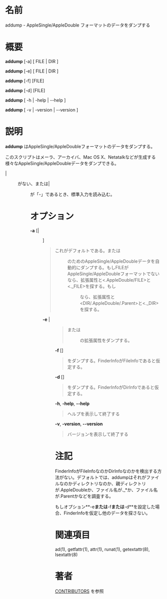 # 名前

addump - AppleSingle/AppleDouble フォーマットのデータをダンプする

# 概要

**addump** [-a] [ FILE | DIR ]

**addump** [-e] [ FILE | DIR ]

**addump** [-f] [FILE]

**addump** [-d] [FILE]

**addump** [ -h | -help | --help ]

**addump** [ -v | -version | --version ]

# 説明

**addump** はAppleSingle/AppleDoubleフォーマットのデータをダンプする。

このスクリプトはメーラ、アーカイバ、Mac OS
X、Netatalkなどが生成する様々なAppleSingle/AppleDoubleデータをダンプできる。

<FILE>\|<DIR>がない、または<FILE>\|<DIR>が「-」であるとき、標準入力を読み込む。

# オプション

**-a** [<FILE>|<DIR>]

> これがデフォルトである。<FILE>または<DIR>のためのAppleSingle/AppleDoubleデータを自動的にダンプする。もしFILEがAppleSingle/AppleDoubleフォーマットでないなら、拡張属性と<.AppleDouble/FILE>と<.\_FILE>を探する。もし<DIR>なら、拡張属性と<DIR/.AppleDouble/.Parent>と<.\_DIR>を探する。

**-e** <FILE>|<DIR>

> <FILE>または<DIR>の拡張属性をダンプする。

**-f** [<FILE>]

> <FILE>をダンプする。FinderInfoがFileInfoであると仮定する。

**-d** [<FILE>]

> <FILE>をダンプする。FinderInfoがDirInfoであると仮定する。

**-h**, **-help**, **--help**

> ヘルプを表示して終了する

**-v**, **-version**, **--version**

> バージョンを表示して終了する

# 注記

FinderInfoがFileInfoなのかDirInfoなのかを検出する方法がない。デフォルトでは、addumpはそれがファイルなのかディレクトリなのか、親ディレクトリが.AppleDoubleか、ファイル名が.\_\*か、ファイル名が.Parentかなどを調査する。

もしオプション**-e**または**-f**または**-d**を設定した場合、FinderInfoを仮定し他のデータを探さない。

# 関連項目

ad(1), getfattr(1), attr(1), runat(1), getextattr(8), lsextattr(8)

# 著者

[CONTRIBUTORS](https://netatalk.io/contributors) を参照
